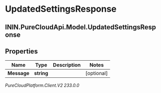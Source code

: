 # UpdatedSettingsResponse

## ININ.PureCloudApi.Model.UpdatedSettingsResponse

## Properties

|Name | Type | Description | Notes|
|------------ | ------------- | ------------- | -------------|
| **Message** | **string** |  | [optional] |



_PureCloudPlatform.Client.V2 233.0.0_
